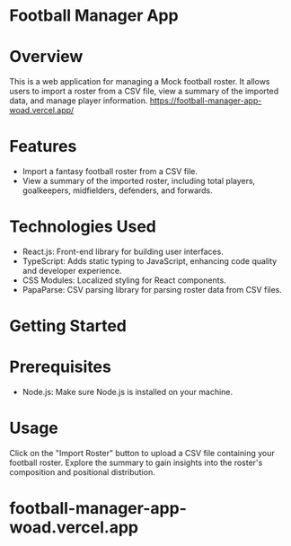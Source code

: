 

# Football Manager App

# Overview

This is a web application for managing a Mock football roster. It allows users to import a roster from a CSV file, view a summary of the imported data, and manage player information.
https://football-manager-app-woad.vercel.app/
# Features

- Import a fantasy football roster from a CSV file.
- View a summary of the imported roster, including total players, goalkeepers, midfielders, defenders, and forwards.
  

# Technologies Used

- React.js: Front-end library for building user interfaces.
- TypeScript: Adds static typing to JavaScript, enhancing code quality and developer experience.
- CSS Modules: Localized styling for React components.
- PapaParse: CSV parsing library for parsing roster data from CSV files.

# Getting Started

# Prerequisites

- Node.js: Make sure Node.js is installed on your machine.

# Usage
Click on the "Import Roster" button to upload a CSV file containing your football roster.
Explore the summary to gain insights into the roster's composition and positional distribution.


# football-manager-app-woad.vercel.app
